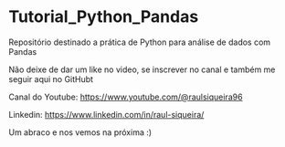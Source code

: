 # Tutorial_Python_Pandas
Repositório destinado a prática de Python para análise de dados com Pandas

Não deixe de dar um like no video, se inscrever no canal e também me seguir aqui no GitHubt 

Canal do Youtube: https://www.youtube.com/@raulsiqueira96

Linkedin: https://www.linkedin.com/in/raul-siqueira/

Um abraco e nos vemos na próxima :)
